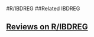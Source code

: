 #R/IBDREG
##Related
IBDREG


## [Reviews on R/IBDREG](https://github.com/gaow/genetic-analysis-software/issues/468)